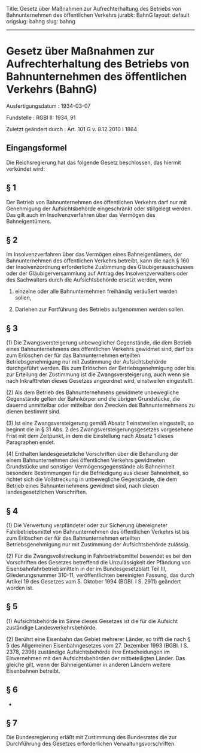 Title: Gesetz über Maßnahmen zur Aufrechterhaltung des Betriebs von Bahnunternehmen
  des öffentlichen Verkehrs
jurabk: BahnG
layout: default
origslug: bahng
slug: bahng

---

# Gesetz über Maßnahmen zur Aufrechterhaltung des Betriebs von Bahnunternehmen des öffentlichen Verkehrs (BahnG)

Ausfertigungsdatum
:   1934-03-07

Fundstelle
:   RGBl II: 1934, 91

Zuletzt geändert durch
:   Art. 101 G v. 8.12.2010 I 1864


## Eingangsformel

Die Reichsregierung hat das folgende Gesetz beschlossen, das hiermit
verkündet wird:


## § 1

Der Betrieb von Bahnunternehmen des öffentlichen Verkehrs darf nur mit
Genehmigung der Aufsichtsbehörde eingeschränkt oder stillgelegt
werden. Das gilt auch im Insolvenzverfahren über das Vermögen des
Bahneigentümers.


## § 2

Im Insolvenzverfahren über das Vermögen eines Bahneigentümers, der
Bahnunternehmen des öffentlichen Verkehrs betreibt, kann die nach §
160 der Insolvenzordnung erforderliche Zustimmung des
Gläubigerausschusses oder der Gläubigerversammlung auf Antrag des
Insolvenzverwalters oder des Sachwalters durch die Aufsichtsbehörde
ersetzt werden, wenn

1.  einzelne oder alle Bahnunternehmen freihändig veräußert werden sollen,


2.  Darlehen zur Fortführung des Betriebs aufgenommen werden sollen.





## § 3

(1) Die Zwangsversteigerung unbeweglicher Gegenstände, die dem Betrieb
eines Bahnunternehmens des öffentlichen Verkehrs gewidmet sind, darf
bis zum Erlöschen der für das Bahnunternehmen erteilten
Betriebsgenehmigung nur mit Zustimmung der Aufsichtsbehörde
durchgeführt werden. Bis zum Erlöschen der Betriebsgenehmigung oder
bis zur Erteilung der Zustimmung ist die Zwangsversteigerung, auch
wenn sie nach Inkrafttreten dieses Gesetzes angeordnet wird,
einstweilen eingestellt.

(2) Als dem Betrieb des Bahnunternehmens gewidmete unbewegliche
Gegenstände gelten der Bahnkörper und die übrigen Grundstücke, die
dauernd unmittelbar oder mittelbar den Zwecken des Bahnunternehmens zu
dienen bestimmt sind.

(3) Ist eine Zwangsversteigerung gemäß Absatz 1 einstweilen
eingestellt, so beginnt die in § 31 Abs. 2 des
Zwangsversteigerungsgesetzes vorgesehene Frist mit dem Zeitpunkt, in
dem die Einstellung nach Absatz 1 dieses Paragraphen endet.

(4) Enthalten landesgesetzliche Vorschriften über die Behandlung der
einem Bahnunternehmen des öffentlichen Verkehrs gewidmeten Grundstücke
und sonstiger Vermögensgegenstände als Bahneinheit besondere
Bestimmungen für die Befriedigung aus dieser Bahneinheit, so richtet
sich die Vollstreckung in unbewegliche Gegenstände, die dem Betrieb
eines Bahnunternehmens gewidmet sind, nach diesen landesgesetzlichen
Vorschriften.


## § 4

(1) Die Verwertung verpfändeter oder zur Sicherung übereigneter
Fahrbetriebsmittel von Bahnunternehmen des öffentlichen Verkehrs ist
bis zum Erlöschen der für das Bahnunternehmen erteilten
Betriebsgenehmigung nur mit Zustimmung der Aufsichtsbehörde zulässig.

(2) Für die Zwangsvollstreckung in Fahrbetriebsmittel bewendet es bei
den Vorschriften des Gesetzes betreffend die Unzulässigkeit der
Pfändung von Eisenbahnfahrbetriebsmitteln in der im Bundesgesetzblatt
Teil III, Gliederungsnummer 310-11, veröffentlichten bereinigten
Fassung, das durch Artikel 19 des Gesetzes vom 5. Oktober 1994 (BGBl.
I S. 2911) geändert worden ist.


## § 5

(1) Aufsichtsbehörde im Sinne dieses Gesetzes ist die für die Aufsicht
zuständige Landesverkehrsbehörde.

(2) Berührt eine Eisenbahn das Gebiet mehrerer Länder, so trifft die
nach § 5 des Allgemeinen Eisenbahngesetzes vom 27. Dezember 1993
(BGBl. I S. 2378, 2396) zuständige Aufsichtsbehörde ihre
Entscheidungen im Einvernehmen mit den Aufsichtsbehörden der
mitbeteiligten Länder. Das gleiche gilt, wenn der Bahneigentümer in
anderen Ländern weitere Eisenbahnen betreibt.


## § 6

-


## § 7

Die Bundesregierung erläßt mit Zustimmung des Bundesrates die zur
Durchführung des Gesetzes erforderlichen Verwaltungsvorschriften.

